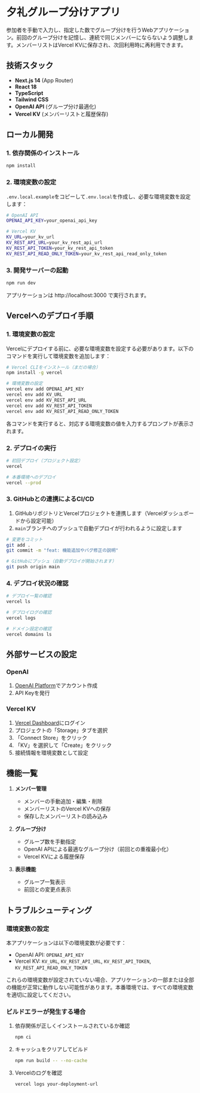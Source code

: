 # 夕礼グループ分けアプリ

参加者を手動で入力し、指定した数でグループ分けを行うWebアプリケーション。前回のグループ分けを記憶し、連続で同じメンバーにならないよう調整します。メンバーリストはVercel KVに保存され、次回利用時に再利用できます。

## 技術スタック

- **Next.js 14** (App Router)
- **React 18**
- **TypeScript**
- **Tailwind CSS**
- **OpenAI API** (グループ分け最適化)
- **Vercel KV** (メンバーリストと履歴保存)

## ローカル開発

### 1. 依存関係のインストール

```bash
npm install
```

### 2. 環境変数の設定

`.env.local.example`をコピーして`.env.local`を作成し、必要な環境変数を設定します：

```bash
# OpenAI API
OPENAI_API_KEY=your_openai_api_key

# Vercel KV
KV_URL=your_kv_url
KV_REST_API_URL=your_kv_rest_api_url
KV_REST_API_TOKEN=your_kv_rest_api_token
KV_REST_API_READ_ONLY_TOKEN=your_kv_rest_api_read_only_token
```

### 3. 開発サーバーの起動

```bash
npm run dev
```

アプリケーションは http://localhost:3000 で実行されます。

## Vercelへのデプロイ手順

### 1. 環境変数の設定

Vercelにデプロイする前に、必要な環境変数を設定する必要があります。以下のコマンドを実行して環境変数を追加します：

```bash
# Vercel CLIをインストール（まだの場合）
npm install -g vercel

# 環境変数の設定
vercel env add OPENAI_API_KEY
vercel env add KV_URL
vercel env add KV_REST_API_URL
vercel env add KV_REST_API_TOKEN
vercel env add KV_REST_API_READ_ONLY_TOKEN
```

各コマンドを実行すると、対応する環境変数の値を入力するプロンプトが表示されます。

### 2. デプロイの実行

```bash
# 初回デプロイ（プロジェクト設定）
vercel

# 本番環境へのデプロイ
vercel --prod
```

### 3. GitHubとの連携によるCI/CD

1. GitHubリポジトリとVercelプロジェクトを連携します（Vercelダッシュボードから設定可能）
2. `main`ブランチへのプッシュで自動デプロイが行われるように設定します

```bash
# 変更をコミット
git add .
git commit -m "feat: 機能追加やバグ修正の説明"

# GitHubにプッシュ（自動デプロイが開始されます）
git push origin main
```

### 4. デプロイ状況の確認

```bash
# デプロイ一覧の確認
vercel ls

# デプロイログの確認
vercel logs

# ドメイン設定の確認
vercel domains ls
```

## 外部サービスの設定

### OpenAI

1. [OpenAI Platform](https://platform.openai.com/)でアカウント作成
2. API Keyを発行

### Vercel KV

1. [Vercel Dashboard](https://vercel.com/dashboard)にログイン
2. プロジェクトの「Storage」タブを選択
3. 「Connect Store」をクリック
4. 「KV」を選択して「Create」をクリック
5. 接続情報を環境変数として設定

## 機能一覧

1. **メンバー管理**
   - メンバーの手動追加・編集・削除
   - メンバーリストのVercel KVへの保存
   - 保存したメンバーリストの読み込み

2. **グループ分け**
   - グループ数を手動指定
   - OpenAI APIによる最適なグループ分け（前回との重複最小化）
   - Vercel KVによる履歴保存

3. **表示機能**
   - グループ一覧表示
   - 前回との変更点表示

## トラブルシューティング

### 環境変数の設定

本アプリケーションは以下の環境変数が必要です：

- OpenAI API: `OPENAI_API_KEY`
- Vercel KV: `KV_URL`, `KV_REST_API_URL`, `KV_REST_API_TOKEN`, `KV_REST_API_READ_ONLY_TOKEN`

これらの環境変数が設定されていない場合、アプリケーションの一部または全部の機能が正常に動作しない可能性があります。本番環境では、すべての環境変数を適切に設定してください。

### ビルドエラーが発生する場合

1. 依存関係が正しくインストールされているか確認
   ```bash
   npm ci
   ```

2. キャッシュをクリアしてビルド
   ```bash
   npm run build -- --no-cache
   ```

3. Vercelのログを確認
   ```bash
   vercel logs your-deployment-url
   ```
